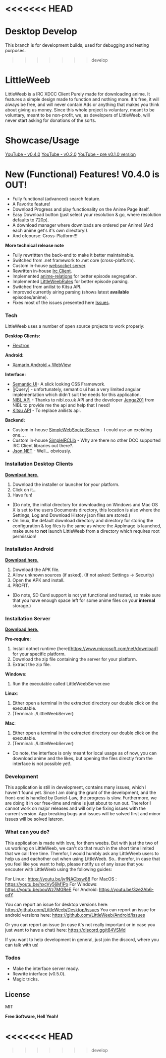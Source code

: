 <<<<<<< HEAD
=======
# Desktop Develop
This branch is for development builds, used for debugging and testing purposes.

>>>>>>> develop
# LittleWeeb

LittleWeeb is a IRC XDCC Client Purely made for downloading anime. It features a simple design made to function and nothing more. It's free, it will always be free, and will never contain Ads or anything that makes you think about giving us money. Since this whole project is voluntary, meant to be voluntary, meant to be non-profit, we, as developers of LittleWeeb, will never start asking for donations of the sorts.


# Showcase/Usage

[YouTube - v0.4.0](https://youtu.be/LgnheGjRz7Y)
[YouTube - v0.2.0](https://youtu.be/GbBz1ReDahU)
[YouTube - pre v0.1.0 version](https://www.youtube.com/watch?v=yJjL9wQEEEQ)


# New (Functional) Features! V0.4.0 is OUT!
- Fully functional (advanced) search feature.
- A Favorite feature!
- Download Progress and play functionality on the Anime Page itself.
- Easy Download button (just select your resolution & go, where resolution defaults to 720p). 
- A download manager where downloads are ordered per Anime! (And each anime get's it's own directory!).
- And ofcourse: Cross-Platform!!!

**More technical release note**
- Fully rewrittten the back-end to make it better maintainable. 
- Switched from .net framework to .net core (cross-platform).
- Custom in-house [websocket server](https://github.com/EldinZenderink/SimpleWebSocketServer). 
- Rewritten in-house [Irc Client](https://github.com/EldinZenderink/SimpleIRCLib).
- Implemented [anime-relations](https://github.com/erengy/anime-relations) for better episode segregation.
- Implemented [LittleWeebRules](https://github.com/littleweeb/LittleWeebRules) for better episode parsing. 
- Switched from anilist to Kitsu API.
- Improved currently airing parsing (shows latest **available** episodes/anime).
- Fixes most of the issues presented here [Issues](https://github.com/EldinZenderink/LittleWeeb/issues).


### Tech
LittleWeeb uses a number of open source projects to work properly:

**Desktop Clients:**
* [Electron](https://electronjs.org/)

**Android:**
* [Xamarin.Android + WebView](https://docs.microsoft.com/en-us/xamarin/android/)

**Interface:**
* [Semantic UI](https://semantic-ui.com/)- A slick looking CSS Framework.
* [jQuery] - unfortunately, semantic ui has a very limited angular implementation which didn't suit the needs for this application.
* [NIBL API](https://api.nibl.co.uk:8080/swagger-ui.html) - Thanks to nibl.co.uk API and the developer [Jenga201](https://github.com/jenga201) from NIBL to provide me the api and help that I need!
* [Kitsu API](https://kitsu.docs.apiary.io/) - To replace anilists api.

**Backend:**
* Custom in-house [SimpleWebSocketServer](https://github.com/EldinZenderink/SimpleWebSocketServer) - I could use an excisting one... . 
* Custom in-house [SimpleIRCLib](https://github.com/EldinZenderink/SimpleIRCLib) - Why are there no other DCC supported IRC Client libraries out there?.
* [Json.NET](https://www.newtonsoft.com/json) - Well... obviously.

### Installation Desktop Clients

[**Download here.**](https://littleweeb.github.io)

1. Download the installer or launcher for your platform.
2. Click on it... 
3. Have fun!

* (Do note, the initial directory for downloading on Windows and Mac OS X is set to the users Documents directory, this location is also where the Settings, Log and Download History json files are stored.)
* On linux, the default download directory and directory for storing the configuration & log files is the same as where the AppImage is launched, make sure to **not** launch LittleWeeb from a directory which requires root permission!


### Installation Android

[**Download here.**](https://littleweeb.github.io)

1. Download the APK file.
2. Allow unknown sources (if asked). (If not asked: Settings -> Security)
3. Open the APK and install.
4. PROFIT.

* (Do note, SD Card support is not yet functional and tested, so make sure that you have enough space left for some anime files on your **internal** storage.)

### Installation Server

[**Download here.**](https://littleweeb.github.io)

**Pre-require:**
1. Install dotnet runtime (here)[https://www.microsoft.com/net/download] for your specific platform.
2. Download the zip file containing the server for your platform.
3. Extract the zip file.

**Windows**:
1. Run the executable called LittleWeebServer.exe

**Linux**:
1. Either open a terminal in the extracted directory our double click on the executable.
2. (Terminal: ./LittleWeebServer)

**Mac**:
1. Either open a terminal in the extracted directory our double click on the executable.
2. (Terminal: ./LittleWeebServer)


* Do note, the interface is only meant for local usage as of now, you can download anime and the likes, but opening the files directly from the interface is not possible yet!.

### Development

This application is still in development, contains many issues, which I haven't found yet. Since I am doing the grunt of the development, and the front-end is handled by Daniel-Law, the progress is slow. Furthermore, we are doing it in our free-time and mine is just about to run out. Therefor I cannot work on major releases and will only be fixing issues with the current version. App breaking bugs and issues will be solved first and minor issues will be solved lateron. 

### What can you do?

This application is made with love, for them weebs. But with just the two of us working on LittleWeeb, we can't do that much in the short time limited that we call free time. Therefor, I would humbly ask any LittleWeeb users to help us and eachother out when using LittleWeeb. So.. therefor, in case that you feel like you want to help, please notify us of any issue that you encouter with LittleWeeb using the following guides:

For Linux : https://youtu.be/jvfNACbsw88
For MacOS : https://youtu.be/hxcVy56M1Po
For Windows: https://youtu.be/oouWz7MGReE
For Android: https://youtu.be/3ze2Ab6-adY

You can report an issue for desktop versions here: https://github.com/LittleWeeb/Desktop/issues
You can report an issue for android versions here: https://github.com/LittleWeeb/Android/issues

Or you can report an issue (in case it's not really important or in case you just want to have a chat) here: https://discord.gg/t84VSMd

If you want to help development in general, just join the discord, where you can talk with us!


### Todos

 - Make the interface server ready.
 - Rewrite interface (v0.5.0). 
 - Magic tricks.

License
----

MIT

**Free Software, Hell Yeah!**

<<<<<<< HEAD
=======

>>>>>>> develop
